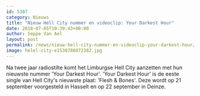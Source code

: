 ```yaml
---
id: 5307
category: Nieuws
title: "Nieuw Hell City nummer en videoclip: Your Darkest Hour"
date: 2018-07-05T10:39:43+00:00
author: Seppe Van Ael
layout: post
permalink: /news/nieuw-hell-city-nummer-en-videoclip-your-darkest-hour/
image: helel-city-e1530786872382.jpg
---
```

Na twee jaar radiostilte komt het Limburgse Hell City aanzetten met hun nieuwste nummer 'Your Darkest Hour'. 'Your Darkest Hour' is de eeste single van Hell City's nieuwste plaat: 'Flesh & Bones'. Deze wordt op 21 september voorgesteld in Hasselt en op 22 september in Deinze.
